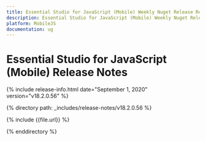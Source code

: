```yaml
---
title: Essential Studio for JavaScript (Mobile) Weekly Nuget Release Release Notes  
description: Essential Studio for JavaScript (Mobile) Weekly Nuget Release Release Notes  
platform: MobileJS
documentation: ug
---
```


# Essential Studio for JavaScript (Mobile)  Release Notes  

{% include release-info.html date="September 1, 2020"  version="v18.2.0.56" %} 


{% directory path: _includes/release-notes/v18.2.0.56 %}

{% include {{file.url}} %}

{% enddirectory %}